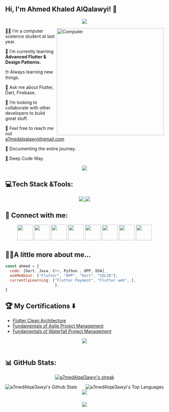 <h2> Hi, I'm Ahmed Khaled AlQalawyi! 👋</h2>

<!-- Typing SVG by DenverCoder1 - https://github.com/DenverCoder1/readme-typing-svg -->
<p align="center">
  <a href="https://github.com/DenverCoder1/readme-typing-svg"><img src="https://readme-typing-svg.herokuapp.com/?lines=Software%20Engineer;Flutter%20developer📱;Always%20learning%20new%20things&font=Fira%20Code&center=true&width=440&height=45&color=2F81F7&vCenter=true&size=22"></a>
</p> 
<img src="https://github.com/lambiengcode/lambiengcode/blob/main/gif/dash.gif?raw=true" width="340px" align="right" alt="Computer">
<p
 
👨‍🎓 I’m a computer sceience student at last year.

🌱 I’m currently learning **Advanced Flutter & Design Patterns.**

🤓 Always learning new things.

💬 Ask me about Flutter, Dart, Firebase.

🤝 I’m looking to collaborate with other developers to build great stuff.

📧 Feel free to reach me out  a7medalqalawyi@gmail.com

📄 Documenting the entire journey.

🫡 Deep Code Way.
<div align="center">
    <img src="https://user-images.githubusercontent.com/73097560/115834477-dbab4500-a447-11eb-908a-139a6edaec5c.gif" />
</div>

## 💻Tech Stack &Tools:
<div align="center">
  <a href="#">
     <img src="https://skillicons.dev/icons?i=dart,flutter,firebase,cpp,java,python,androidstudio,vscode,photoshop,xd,figma,git&theme=dark" />
    <img src="https://skillicons.dev/icons?i=github,postman,googlecloud,mysql,sqlite,html,css,opencv,unity,discord&theme=dark" />
  </a>
 
</div>
  
## 💌 Connect with me:
<p align="center">
<a href = "https://a7medalqalawyi@gmail.com/"><img src="https://img.icons8.com/fluent/48/000000/gmail.png" width="50" height="50" /></a>
<a href ="https://t.me/a7med_khaled_alqalawyi"><img src="https://img.icons8.com/color/48/000000/telegram-app--v1.png" width="50" height="50" /></a>
<a href = "https://twitter.com/alkalawyi"><img src="https://img.shields.io/badge/X-000000?style=flat&&logoColor=white" width="50" height="50" /></a>
<a href = "https://www.linkedin.com/in/ahmed-khaled-alkalawyi-3172a6248/"><img src="https://img.icons8.com/fluent/48/000000/linkedin.png" width="50" height="50" /></a>
<a href = "https://www.facebook.com/profile.php?id=100009781299611"><img src="https://img.icons8.com/fluency/48/000000/facebook.png" width="50" height="50" /></a>
<a href = "https://www.instagram.com/a7med_alqalawyi/"><img src="https://img.icons8.com/fluent/48/000000/instagram-new.png" width="50" height="50"/></a>
<img src="https://img.icons8.com/color/48/000000/whatsapp--v1.png" width="50" height="50" /></a>
<img src="https://img.icons8.com/doodle/48/fa314a/discord-logo.png" width="50" height="50" /></a>
</p>

## 👨‍💻A little more about me...  

```javascript
const ahmed = {
  code: [Dart, Java, C++, Python , OPP, DSA],
  askMeAbout: ["Flutter", "OPP", "Dart", "SOLID"],
  currentlyLearning: ["Flutter Payment", "Flutter web", ],
                      },
}
```

## 🏆 My Certifications :arrow_down:

- [Flutter Clean Architecture](https://www.udemy.com/certificate/UC-02ad462a-507e-4e82-9172-fa8c480589ed/)
- [Fundamentals of Agile Project Management](https://www.credly.com/badges/db13905c-33fc-4eed-8cef-c8b598de2c4f)
- [Fundamentals of Waterfall Project Management](https://www.credly.com/badges/66e3b1f6-3904-4516-a0b8-43f2326f7064) 



<div align="center">
    <img src="https://user-images.githubusercontent.com/73097560/115834477-dbab4500-a447-11eb-908a-139a6edaec5c.gif" />
</div>
<br>

## 📊 GitHub Stats:


<p align="center">
    <a href="https://github.com/a7medAlqal3awyi/github-readme-streak-stats">
        <img title="🔥 Get streak stats for your profile at git.io/streak-stats" alt="a7medAlqal3awyi's streak" src="https://github-readme-streak-stats.herokuapp.com/?user=a7medAlqal3awyi&theme=black-ice&hide_border=true&stroke=0000&background=060A0CD0"/>
    </a>
  
</p>

<a href="https://github.com/a7medAlqal3awyi/github-readme-stats">
    <img align="left"  alt="a7medAlqal3awyi's Github Stats" src="https://github-readme-stats.vercel.app/api?username=a7medAlqal3awyi&show_icons=true&count_private=true&theme=react&hide_border=true&bg_color=0D1117" /></a>
<a href="https://github.com/a7medAlqal3awyi/github-readme-stats">
    <img align="right" alt="a7medAlqal3awyi's Top Languages" src="https://github-readme-stats.vercel.app/api/top-langs/?username=a7medAlqal3awyi&langs_count=8&count_private=true&layout=compact&theme=react&hide_border=true&bg_color=0D1117" /></a>
<br>



<div align="center">
    <img src="https://user-images.githubusercontent.com/73097560/115834477-dbab4500-a447-11eb-908a-139a6edaec5c.gif" />
</div>


<h3 align="center">
    <img src="https://readme-typing-svg.herokuapp.com/?font=Righteous&size=25&center=true&vCenter=true&width=500&height=70&duration=4000&lines=Thanks+for+visiting!+❤️;I'm+Long+Life+Learner">
</h3>



